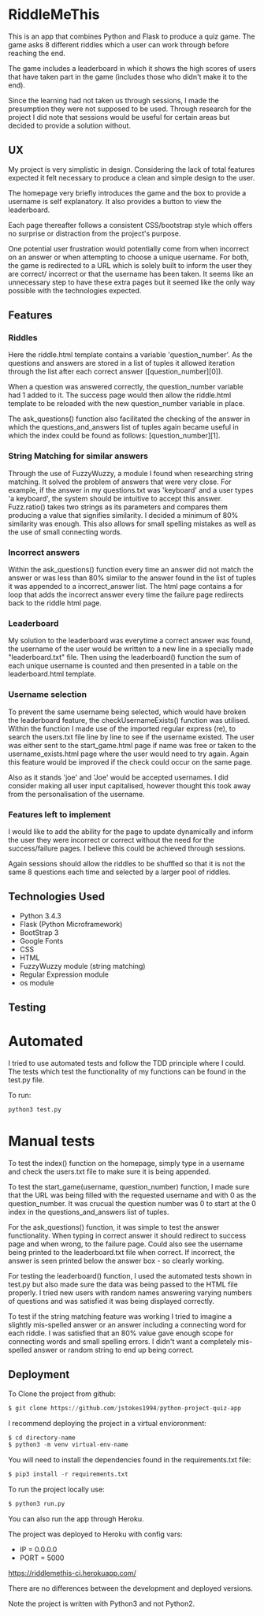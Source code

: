 # RiddleMeThis

This is an app that combines Python and Flask to produce a quiz game. The game
asks 8 different riddles which a user can work through before reaching the end.

The game includes a leaderboard in which it shows the high scores of users that 
have taken part in the game (includes those who didn't make it to the end).

Since the learning had not taken us through sessions, I made the presumption
they were not supposed to be used. Through research for the project I did
note that sessions would be useful for certain areas but decided to provide
a solution without.

## UX

My project is very simplistic in design. Considering the lack of total features
expected it felt necessary to produce a clean and simple design to the user.

The homepage very briefly introduces the game and the box to provide a username
is self explanatory. It also provides a button to view the leaderboard.

Each page thereafter follows a consistent CSS/bootstrap style which offers no
surprise or distraction from the project's purpose.

One potential user frustration would potentially come from when incorrect on an
answer or when attempting to choose a unique username. For both, the game is
redirected to a URL which is solely built to inform the user they are correct/
incorrect or that the username has been taken. It seems like an unnecessary step
to have these extra pages but it seemed like the only way possible with the
technologies expected.

## Features

### Riddles

Here the riddle.html template contains a variable 'question_number'. As the
questions and answers are stored in a list of tuples it allowed iteration
through the list after each correct answer ([question_number][0]).

When a question was answered correctly, the question_number variable had 1 added
to it. The success page would then allow the riddle.html template to be reloaded
with the new question_number variable in place.

The ask_questions() function also facilitated the checking of the answer in
which the questions_and_answers list of tuples again became useful in which
the index could be found as follows: [question_number][1].

### String Matching for similar answers

Through the use of FuzzyWuzzy, a module I found when researching string
matching. It solved the problem of answers that were very close. For example,
if the answer in my questions.txt was 'keyboard' and a user types 'a keyboard',
the system should be intuitive to accept this answer. Fuzz.ratio() takes two
strings as its parameters and compares them producing a value that signifies
similarity. I decided a minimum of 80% similarity was enough. This also allows
for small spelling mistakes as well as the use of small connecting words.

### Incorrect answers

Within the ask_questions() function every time an answer did not match the
answer or was less than 80% similar to the answer found in the list of tuples it
was appended to a incorrect_answer list. The html page contains a for loop that
adds the incorrect answer every time the failure page redirects back to the
riddle html page.

### Leaderboard

My solution to the leaderboard was everytime a correct answer was found, the
username of the user would be written to a new line in a specially made 
"leaderboard.txt" file. Then using the leaderboard() function the sum of each
unique username is counted and then presented in a table on the leaderboard.html
template.

### Username selection

To prevent the same username being selected, which would have broken the
leaderboard feature, the checkUsernameExists() function was utilised. Within the
function I made use of the imported regular express (re), to search the
users.txt file line by line to see if the username existed. The user was either
sent to the start_game.html page if name was free or taken to the 
username_exists.html page where the user would need to try again. Again this
feature would be improved if the check could occur on the same page.

Also as it stands 'joe' and 'Joe' would be accepted usernames. I did consider
making all user input capitalised, however thought this took away from the
personalisation of the username.

### Features left to implement

I would like to add the ability for the page to update dynamically and inform
the user they were incorrect or correct without the need for the success/failure
pages. I believe this could be achieved through sessions.

Again sessions should allow the riddles to be shuffled so that it is not the 
same 8 questions each time and selected by a larger pool of riddles.

## Technologies Used

- Python 3.4.3
- Flask (Python Microframework)
- BootStrap 3
- Google Fonts
- CSS
- HTML
- FuzzyWuzzy module (string matching)
- Regular Expression module
- os module

## Testing

# Automated

I tried to use automated tests and follow the TDD principle where I could.
The tests which test the functionality of my functions can be found in the 
test.py file.

To run:

```python
python3 test.py
```

# Manual tests

To test the index() function on the homepage, simply type in a username and
check the users.txt file to make sure it is being appended.

To test the start_game(username, question_number) function, I made sure that
the URL was being filled with the requested username and with 0 as the 
question_number. It was crucual the question number was 0 to start at the 0
index in the questions_and_answers list of tuples.

For the ask_questions() function, it was simple to test the answer functionality.
When typing in correct answer it should redirect to success page and when wrong,
to the failure page. Could also see the username being printed to the 
leaderboard.txt file when correct. If incorrect, the answer is seen printed
below the answer box - so clearly working.

For testing the leaderboard() function, I used the automated tests shown in 
test.py but also made sure the data was being passed to the HTML file properly.
I tried new users with random names answering varying numbers of questions and
was satisfied it was being displayed correctly.

To test if the string matching feature was working I tried to imagine a slightly
mis-spelled answer or an answer including a connecting word for each riddle. I 
was satisfied that an 80% value gave enough scope for connecting words and small
spelling errors. I didn't want a completely mis-spelled answer or random string
to end up being correct.

## Deployment

To Clone the project from github:

```python
$ git clone https://github.com/jstokes1994/python-project-quiz-app
```

I recommend deploying the project in a virtual envioronment:

```python
$ cd directory-name
$ python3 -m venv virtual-env-name
```

You will need to install the dependencies found in the requirements.txt file:

```python
$ pip3 install -r requirements.txt 
```

To run the project locally use:

```python
$ python3 run.py
```

You can also run the app through Heroku.

The project was deployed to Heroku with config vars:

- IP = 0.0.0.0
- PORT = 5000

https://riddlemethis-ci.herokuapp.com/

There are no differences between the development and deployed versions.

Note the project is written with Python3 and not Python2.

